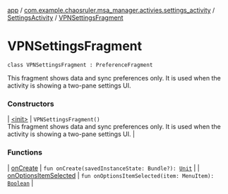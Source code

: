 [app](../../../index.md) / [com.example.chaosruler.msa_manager.activies.settings_activity](../../index.md) / [SettingsActivity](../index.md) / [VPNSettingsFragment](.)

# VPNSettingsFragment

`class VPNSettingsFragment : PreferenceFragment`

This fragment shows data and sync preferences only. It is used when the
activity is showing a two-pane settings UI.

### Constructors

| [&lt;init&gt;](-init-.md) | `VPNSettingsFragment()`<br>This fragment shows data and sync preferences only. It is used when the activity is showing a two-pane settings UI. |

### Functions

| [onCreate](on-create.md) | `fun onCreate(savedInstanceState: Bundle?): `[`Unit`](https://kotlinlang.org/api/latest/jvm/stdlib/kotlin/-unit/index.html) |
| [onOptionsItemSelected](on-options-item-selected.md) | `fun onOptionsItemSelected(item: MenuItem): `[`Boolean`](https://kotlinlang.org/api/latest/jvm/stdlib/kotlin/-boolean/index.html) |

